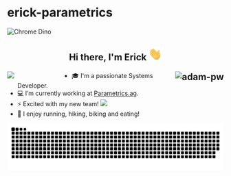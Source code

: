 # erick-parametrics


![Chrome Dino](https://mir-s3-cdn-cf.behance.net/project_modules/max_1200/4ff07986208593.5d9a654e92f36.gif)

<h2 align="center">Hi there, I'm Erick</a> <img src="https://raw.githubusercontent.com/ABSphreak/ABSphreak/master/gifs/Hi.gif" height="30" />

<p><img align="right" src="https://github.com/Adam-pw/Adam-pw/blob/main/animation_500_kxa883sd.gif" alt="adam-pw" /></p>

 
<a href="[https://github.com/erick-parametrics)"><img align='left' src='https://github.com/UjwalKandi/UjwalKandi/blob/changes-to-readme/svg/87202985-820dcb80-c2b6-11ea-9f56-7ec461c497c3.gif' width='150"'></a></h2>


- 🎓 I'm a passionate Systems Developer.
- 💻 I’m currently working at [Parametrics.ag](https://parametrics.ag).
- ⚡ Excited with my new team! <img src="https://media.giphy.com/media/WUlplcMpOCEmTGBtBW/giphy.gif" width="30">
- 🌱 I enjoy running, hiking, biking and eating! 



<div align="center">
  <a href="https://1999azzar.github.io/1999AZZAR/">
  <img  src="https://github.com/1999AZZAR/1999AZZAR/blob/main/resources/img/grid-snake.svg"
       alt="snake" /></a>
</div>
 




